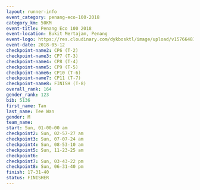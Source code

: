 ```yaml
--- 
layout: runner-info 
event_category: penang-eco-100-2018 
category_km: 50KM 
event-title: Penang Eco 100 2018 
event-location: Bukit Mertajam, Penang 
event-logo: https://res.cloudinary.com/dykbosktl/image/upload/v1576648106/Logo/Logo_lovxhg.jpg 
event-date: 2018-05-12 
checkpoint-name2: CP6 (T-2) 
checkpoint-name3: CP7 (T-3) 
checkpoint-name4: CP8 (T-4) 
checkpoint-name5: CP9 (T-5) 
checkpoint-name6: CP10 (T-6) 
checkpoint-name7: CP11 (T-7) 
checkpoint-name8: FINISH (T-8) 
overall_rank: 164
gender_rank: 123
bib: 5136
first_name: Tan
last_name: Tee Wan
gender: M
team_name: 
start: Sun, 01-00-00 am
checkpoint2: Sun, 02-57-27 am
checkpoint3: Sun, 07-07-24 am
checkpoint4: Sun, 08-53-10 am
checkpoint5: Sun, 11-23-25 am
checkpoint6: 
checkpoint7: Sun, 03-43-22 pm
checkpoint8: Sun, 06-31-40 pm
finish: 17-31-40
status: FINISHER
--- 
```

